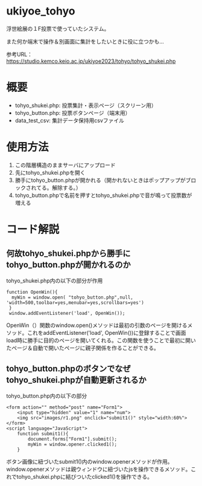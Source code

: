 # ukiyoe_tohyo
浮世絵展の１F投票で使っていたシステム。

また何か端末で操作＆別画面に集計をしたいときに役に立つかも...

参考URL： https://studio.kemco.keio.ac.jp/ukiyoe2023/tohyo/tohyo_shukei.php

# 概要
- tohyo_shukei.php: 投票集計・表示ページ（スクリーン用）
- tohyo_button.php: 投票ボタンページ（端末用）
- data_test_csv: 集計データ保持用csvファイル

# 使用方法
1. この階層構造のままサーバにアップロード
2. 先にtohyo_shukei.phpを開く
3. 勝手にtohyo_button.phpが開かれる（開かれないときはポップアップがブロックされてる。解除する。）
4. tohyo_button.phpで名前を押すとtohyo_shukei.phpで音が鳴って投票数が増える

# コード解説
## 何故tohyo_shukei.phpから勝手にtohyo_button.phpが開かれるのか
tohyo_shukei.php内の以下の部分が作用
```
function OpenWin(){
  myWin = window.open( "tohyo_button.php",null, 'width=500,toolbar=yes,menubar=yes,scrollbars=yes')
 }
 window.addEventListener('load', OpenWin());
```
OpenWin（）関数のwindow.open()メソッドは最初の引数のページを開けるメソッド。これをaddEventListener('load', OpenWin())に登録することで画面load時に勝手に目的のページを開いてくれる。この関数を使うことで最初に開いたページ＆自動で開いたページに親子関係を作ることができる。

## tohyo_button.phpのボタンでなぜtohyo_shukei.phpが自動更新されるか
tohyo_button.php内の以下の部分
```
<form action="" method="post" name="Form1">
    <input type="hidden" value="1" name="num">
    <img src="images/r1.png" onclick="submit1()" style="width:60%">
</form>
<script language="JavaScript">
    function submit1(){
        document.forms["Form1"].submit();
        myWin = window.opener.clicked1();
    }
```
ボタン画像に紐づいたsubmit1()内のwindow.openerメソッドが作用。window.openerメソッドは親ウィンドウに紐づいたjsを操作できるメソッド。これでtohyo_shukei.phpに結びついたclicked1()を操作できる。
